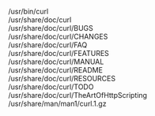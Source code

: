 /usr/bin/curl  
/usr/share/doc/curl  
/usr/share/doc/curl/BUGS  
/usr/share/doc/curl/CHANGES  
/usr/share/doc/curl/FAQ  
/usr/share/doc/curl/FEATURES  
/usr/share/doc/curl/MANUAL  
/usr/share/doc/curl/README  
/usr/share/doc/curl/RESOURCES  
/usr/share/doc/curl/TODO  
/usr/share/doc/curl/TheArtOfHttpScripting  
/usr/share/man/man1/curl.1.gz  
